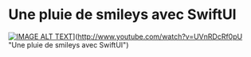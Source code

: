 # Une pluie de smileys avec SwiftUI
[![IMAGE ALT TEXT](https://i3.ytimg.com/vi/UVnRDcRf0pU/maxresdefault.jpg)](http://img.youtube.com/vi/YOUTUBE_VIDEO_ID_HERE/0.jpg)](http://www.youtube.com/watch?v=UVnRDcRf0pU "Une pluie de smileys avec SwiftUI")
